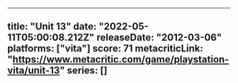 
---
title: "Unit 13"
date: "2022-05-11T05:00:08.212Z"
releaseDate: "2012-03-06"
platforms: ["vita"]
score: 71
metacriticLink: "https://www.metacritic.com/game/playstation-vita/unit-13"
series: []
---
